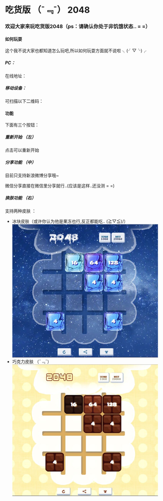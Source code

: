 #	吃货版 （¯﹃¯） 2048 
###	欢迎大家来玩吃货版2048（ps：请确认你处于非饥饿状态.. = =）

####	如何玩耍
这个我不说大家也都知道怎么玩吧,所以如何玩耍方面就不说啦 ╮(╯▽╰)╭

#####	PC：

在线地址：

#####	移动设备：

可扫描以下二维码：


####	功能
   
下面有三个按钮：
#####	重新开始 （左）   
点击可以重新开始
#####	分享功能 （中）  
目前只支持新浪微博分享哦~ 

微信分享直接在微信里分享就行..(应该是这样..还没测 = =)
#####	换肤功能 （右）
支持两种皮肤 ：

*	冰块皮肤（或许你认为他是果冻也行,反正都能吃.. \(≧▽≦)/）
![iceSkin](images/iceSkin/skinPreview.jpg)
*	巧克力皮肤 （¯﹃¯）
![iceSkin](images/candySkin/skinPreview.jpg)


